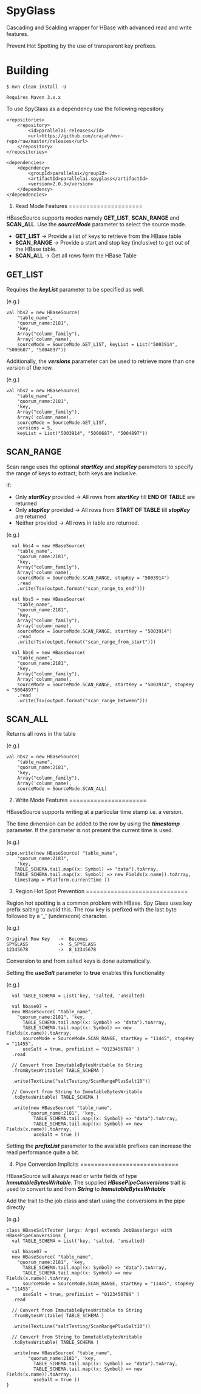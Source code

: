 SpyGlass
========

Cascading and Scalding wrapper for HBase with advanced read and write features.

Prevent Hot Spotting by the use of transparent key prefixes.

Building
========

	$ mvn clean install -U
	
	Requires Maven 3.x.x
	
To use SpyGlass as a dependency use the following repository

	<repositories>
	    <repository>
	        <id>parallelai-releases</id>
	        <url>https://github.com/crajah/mvn-repo/raw/master/releases</url>
	    </repository>
	</repositories>
	
	<dependencies>
		<dependency>
			<groupId>parallelai</groupId>
			<artifactId>parallelai.spyglass</artifactId>
			<version>2.0.3</version>
		</dependency>
	</dependencies>

	

1. Read Mode Features
=====================

HBaseSource supports modes namely **GET_LIST**, **SCAN_RANGE** and **SCAN_ALL**. Use the **_sourceMode_** parameter to select the source mode.

  - **GET_LIST** -> Provide a list of keys to retrieve from the HBase table
  - **SCAN_RANGE** -> Provide a start and stop key (inclusive) to get out of the HBase table.
  - **SCAN_ALL** -> Get all rows form the HBase Table
  
GET_LIST
--------
Requires the **_keyList_** parameter to be specified as well.

(e.g.)

	val hbs2 = new HBaseSource(
	    "table_name",
	    "quorum_name:2181",
	    'key,
	    Array("column_family"),
	    Array('column_name),
	    sourceMode = SourceMode.GET_LIST, keyList = List("5003914", "5000687", "5004897"))
	    
	    
Additionally, the **_versions_** parameter can be used to retrieve more than one version of the row. 

(e.g.)

	val hbs2 = new HBaseSource(
	    "table_name",
	    "quorum_name:2181",
	    'key,
	    Array("column_family"),
	    Array('column_name),
	    sourceMode = SourceMode.GET_LIST,
	    versions = 5, 
	    keyList = List("5003914", "5000687", "5004897"))
	
	    
SCAN_RANGE
----------
Scan range uses the optional **_startKey_** and **_stopKey_** parameters to specify the range of keys to extract; both keys are inclusive. 

if:
 - Only **_startKey_** provided -> All rows from **_startKey_** till **END OF TABLE** are returned
 - Only **_stopKey_** provided -> All rows from **START OF TABLE** till **_stopKey_** are returned
 - Neither provided -> All rows in table are returned.
 
(e.g.)

	  val hbs4 = new HBaseSource(
	    "table_name",
	    "quorum_name:2181",
	    'key,
	    Array("column_family"),
	    Array('column_name),
	    sourceMode = SourceMode.SCAN_RANGE, stopKey = "5003914")
	    .read
	    .write(Tsv(output.format("scan_range_to_end")))
	
	  val hbs5 = new HBaseSource(
	    "table_name",
	    "quorum_name:2181",
	    'key,
	    Array("column_family"),
	    Array('column_name),
	    sourceMode = SourceMode.SCAN_RANGE, startKey = "5003914")
	    .read
	    .write(Tsv(output.format("scan_range_from_start")))
	
	  val hbs6 = new HBaseSource(
	    "table_name",
	    "quorum_name:2181",
	    'key,
	    Array("column_family"),
	    Array('column_name),
	    sourceMode = SourceMode.SCAN_RANGE, startKey = "5003914", stopKey = "5004897")
	    .read
	    .write(Tsv(output.format("scan_range_between")))
 
 
SCAN_ALL
--------
Returns all rows in the table

(e.g.)

	val hbs2 = new HBaseSource(
	    "table_name",
	    "quorum_name:2181",
	    'key,
	    Array("column_family"),
	    Array('column_name),
	    sourceMode = SourceMode.SCAN_ALL)


2. Write Mode Features
======================

HBaseSource supports writing at a particular time stamp i.e. a version. 

The time dimension can be added to the row by using the **_timestamp_** parameter. If the parameter is not present the current time is used.

(e.g.)
   
	pipe.write(new HBaseSource( "table_name",
		"quorum_name:2181",
		'key,  
	   TABLE_SCHEMA.tail.map((x: Symbol) => "data").toArray, 
	   TABLE_SCHEMA.tail.map((x: Symbol) => new Fields(x.name)).toArray,
	   timestamp = Platform.currentTime ))
	

3. Region Hot Spot Prevention
=============================

Region hot spotting is a common problem with HBase. Spy Glass uses key prefix salting to avoid this. 
The row key is prefixed with the last byte followed by a '_' (underscore) character.

(e.g.)

	Original Row Key   ->  Becomes
	SPYGLASS           ->  S_SPYGLASS
	12345678           ->  8_12345678

Conversion to and from salted keys is done automatically.

Setting the **_useSalt_** parameter to **true** enables this functionality


(e.g.)

	  val TABLE_SCHEMA = List('key, 'salted, 'unsalted)
	
	  val hbase07 = 
	  new HBaseSource( "table_name",
		"quorum_name:2181", 'key,  
	      TABLE_SCHEMA.tail.map((x: Symbol) => "data").toArray, 
	      TABLE_SCHEMA.tail.map((x: Symbol) => new Fields(x.name)).toArray,
	      sourceMode = SourceMode.SCAN_RANGE, startKey = "11445", stopKey = "11455", 
	      useSalt = true, prefixList = "0123456789" )
	  .read
	  
	  // Convert from ImmutableBytesWritable to String 
	  .fromBytesWritable( TABLE_SCHEMA )
	
	  .write(TextLine("saltTesting/ScanRangePlusSalt10"))
	
	  // Convert from String to ImmutableBytesWritable 
	  .toBytesWritable( TABLE_SCHEMA )
	
	  .write(new HBaseSource( "table_name",
	    	"quorum_name:2181", 'key,  
	          TABLE_SCHEMA.tail.map((x: Symbol) => "data").toArray, 
	          TABLE_SCHEMA.tail.map((x: Symbol) => new Fields(x.name)).toArray,
	          useSalt = true ))
	          
	
Setting the **_prefixList_** parameter to the available prefixes can increase the read performance quite a bit. 

4. Pipe Conversion Implicits
============================

HBaseSource will always read or write fields of type **_ImmutableBytesWritable_**. The supplied **_HBasePipeConversions_** trait is used to convert to and from **_String_** to **_ImmutableBytesWritable_**

Add the trait to the job class and start using the conversions in the pipe directly

(e.g.)

	class HBaseSaltTester (args: Args) extends JobBase(args) with HBasePipeConversions {
	  val TABLE_SCHEMA = List('key, 'salted, 'unsalted)

	  val hbase07 = 
      new HBaseSource( "table_name",
    	"quorum_name:2181", 'key,  
          TABLE_SCHEMA.tail.map((x: Symbol) => "data").toArray, 
          TABLE_SCHEMA.tail.map((x: Symbol) => new Fields(x.name)).toArray,
          sourceMode = SourceMode.SCAN_RANGE, startKey = "11445", stopKey = "11455", 
          useSalt = true, prefixList = "0123456789" )
	  .read
	  
	  // Convert from ImmutableBytesWritable to String 
	  .fromBytesWritable( TABLE_SCHEMA )
	
	  .write(TextLine("saltTesting/ScanRangePlusSalt10"))
	
	  // Convert from String to ImmutableBytesWritable 
	  .toBytesWritable( TABLE_SCHEMA )
	
	  .write(new HBaseSource( "table_name",
	    	"quorum_name:2181", 'key,  
	          TABLE_SCHEMA.tail.map((x: Symbol) => "data").toArray, 
	          TABLE_SCHEMA.tail.map((x: Symbol) => new Fields(x.name)).toArray,
	          useSalt = true ))
	} 



